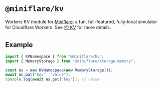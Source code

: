 # `@miniflare/kv`

Workers KV module for [Miniflare](https://github.com/cloudflare/miniflare): a
fun, full-featured, fully-local simulator for Cloudflare Workers. See
[📦 KV](https://miniflare.dev/storage/kv) for more details.

## Example

```js
import { KVNamespace } from "@miniflare/kv";
import { MemoryStorage } from "@miniflare/storage-memory";

const ns = new KVNamespace(new MemoryStorage());
await ns.put("key", "value");
console.log(await ns.get("key")); // value
```
